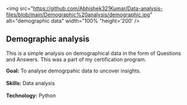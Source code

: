 <img src="https://github.com/Abhishek321Kumar/Data-analysis-files/blob/main/Demographic%20analysis/demographic.jpg" alt="demographic data" width="100% "height='200' />
## Demographic analysis
<p>This is a simple analysis on demographical data in the form of Questions and Answers. This was a part of my certification program.</p>
<div><b>Goal:</b> To analyse demogrpahic data to uncover insights.</div>
<br/>
<div><b>Skills:</b> Data analysis</div>
<br/>
<div><b>Technology:</b> Python</div>
